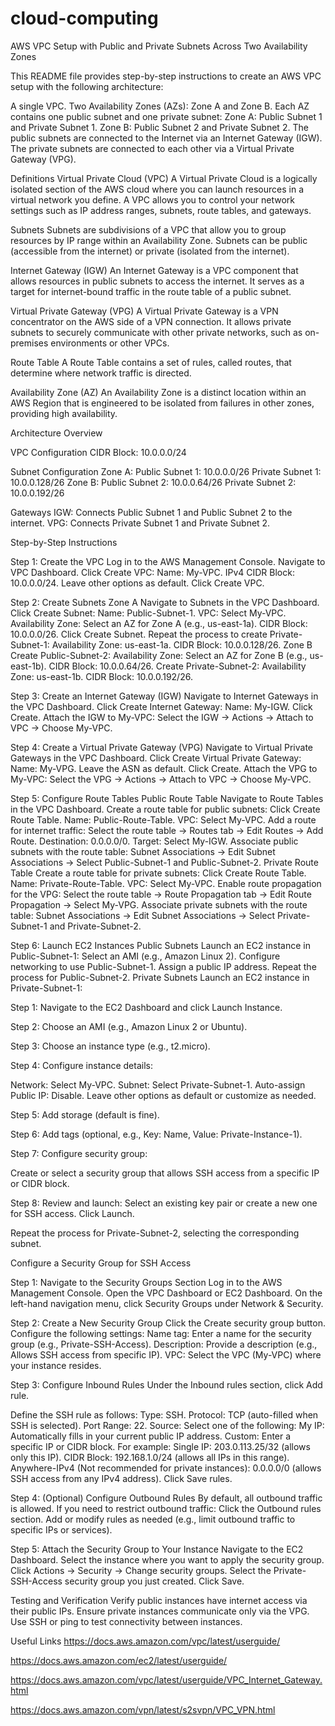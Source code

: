 # cloud-computing

AWS VPC Setup with Public and Private Subnets Across Two Availability Zones

This README file provides step-by-step instructions to create an AWS VPC setup with the following architecture:

A single VPC.
Two Availability Zones (AZs): Zone A and Zone B.
Each AZ contains one public subnet and one private subnet:
Zone A: Public Subnet 1 and Private Subnet 1.
Zone B: Public Subnet 2 and Private Subnet 2.
The public subnets are connected to the Internet via an Internet Gateway (IGW).
The private subnets are connected to each other via a Virtual Private Gateway (VPG).

Definitions
Virtual Private Cloud (VPC)
A Virtual Private Cloud is a logically isolated section of the AWS cloud where you can launch resources in a virtual network you define. A VPC allows you to control your network settings such as IP address ranges, subnets, route tables, and gateways.

Subnets
Subnets are subdivisions of a VPC that allow you to group resources by IP range within an Availability Zone. Subnets can be public (accessible from the internet) or private (isolated from the internet).

Internet Gateway (IGW)
An Internet Gateway is a VPC component that allows resources in public subnets to access the internet. It serves as a target for internet-bound traffic in the route table of a public subnet.

Virtual Private Gateway (VPG)
A Virtual Private Gateway is a VPN concentrator on the AWS side of a VPN connection. It allows private subnets to securely communicate with other private networks, such as on-premises environments or other VPCs.

Route Table
A Route Table contains a set of rules, called routes, that determine where network traffic is directed.

Availability Zone (AZ)
An Availability Zone is a distinct location within an AWS Region that is engineered to be isolated from failures in other zones, providing high availability.

Architecture Overview

VPC Configuration
CIDR Block: 10.0.0.0/24

Subnet Configuration
Zone A:
Public Subnet 1: 10.0.0.0/26
Private Subnet 1: 10.0.0.128/26
Zone B:
Public Subnet 2: 10.0.0.64/26
Private Subnet 2: 10.0.0.192/26

Gateways
IGW: Connects Public Subnet 1 and Public Subnet 2 to the internet.
VPG: Connects Private Subnet 1 and Private Subnet 2.

Step-by-Step Instructions

Step 1: Create the VPC
Log in to the AWS Management Console.
Navigate to VPC Dashboard.
Click Create VPC:
Name: My-VPC.
IPv4 CIDR Block: 10.0.0.0/24.
Leave other options as default.
Click Create VPC.

Step 2: Create Subnets
Zone A
Navigate to Subnets in the VPC Dashboard.
Click Create Subnet:
Name: Public-Subnet-1.
VPC: Select My-VPC.
Availability Zone: Select an AZ for Zone A (e.g., us-east-1a).
CIDR Block: 10.0.0.0/26.
Click Create Subnet.
Repeat the process to create Private-Subnet-1:
Availability Zone: us-east-1a.
CIDR Block: 10.0.0.128/26.
Zone B
Create Public-Subnet-2:
Availability Zone: Select an AZ for Zone B (e.g., us-east-1b).
CIDR Block: 10.0.0.64/26.
Create Private-Subnet-2:
Availability Zone: us-east-1b.
CIDR Block: 10.0.0.192/26.

Step 3: Create an Internet Gateway (IGW)
Navigate to Internet Gateways in the VPC Dashboard.
Click Create Internet Gateway:
Name: My-IGW.
Click Create.
Attach the IGW to My-VPC:
Select the IGW → Actions → Attach to VPC → Choose My-VPC.

Step 4: Create a Virtual Private Gateway (VPG)
Navigate to Virtual Private Gateways in the VPC Dashboard.
Click Create Virtual Private Gateway:
Name: My-VPG.
Leave the ASN as default.
Click Create.
Attach the VPG to My-VPC:
Select the VPG → Actions → Attach to VPC → Choose My-VPC.

Step 5: Configure Route Tables
Public Route Table
Navigate to Route Tables in the VPC Dashboard.
Create a route table for public subnets:
Click Create Route Table.
Name: Public-Route-Table.
VPC: Select My-VPC.
Add a route for internet traffic:
Select the route table → Routes tab → Edit Routes → Add Route.
Destination: 0.0.0.0/0.
Target: Select My-IGW.
Associate public subnets with the route table:
Subnet Associations → Edit Subnet Associations → Select Public-Subnet-1 and Public-Subnet-2.
Private Route Table
Create a route table for private subnets:
Click Create Route Table.
Name: Private-Route-Table.
VPC: Select My-VPC.
Enable route propagation for the VPG:
Select the route table → Route Propagation tab → Edit Route Propagation → Select My-VPG.
Associate private subnets with the route table:
Subnet Associations → Edit Subnet Associations → Select Private-Subnet-1 and Private-Subnet-2.

Step 6: Launch EC2 Instances
Public Subnets
Launch an EC2 instance in Public-Subnet-1:
Select an AMI (e.g., Amazon Linux 2).
Configure networking to use Public-Subnet-1.
Assign a public IP address.
Repeat the process for Public-Subnet-2.
Private Subnets
Launch an EC2 instance in Private-Subnet-1:

Step 1: Navigate to the EC2 Dashboard and click Launch Instance.

Step 2: Choose an AMI (e.g., Amazon Linux 2 or Ubuntu).

Step 3: Choose an instance type (e.g., t2.micro).

Step 4: Configure instance details:

Network: Select My-VPC.
Subnet: Select Private-Subnet-1.
Auto-assign Public IP: Disable.
Leave other options as default or customize as needed.

Step 5: Add storage (default is fine).

Step 6: Add tags (optional, e.g., Key: Name, Value: Private-Instance-1).

Step 7: Configure security group:

Create or select a security group that allows SSH access from a specific IP or CIDR block.

Step 8: Review and launch:
Select an existing key pair or create a new one for SSH access.
Click Launch.

Repeat the process for Private-Subnet-2, selecting the corresponding subnet.

Configure a Security Group for SSH Access

Step 1: Navigate to the Security Groups Section
Log in to the AWS Management Console.
Open the VPC Dashboard or EC2 Dashboard.
On the left-hand navigation menu, click Security Groups under Network & Security.

Step 2: Create a New Security Group
Click the Create security group button.
Configure the following settings:
Name tag: Enter a name for the security group (e.g., Private-SSH-Access).
Description: Provide a description (e.g., Allows SSH access from specific IP).
VPC: Select the VPC (My-VPC) where your instance resides.

Step 3: Configure Inbound Rules
Under the Inbound rules section, click Add rule.

Define the SSH rule as follows:
Type: SSH.
Protocol: TCP (auto-filled when SSH is selected).
Port Range: 22.
Source: Select one of the following:
My IP: Automatically fills in your current public IP address.
Custom: Enter a specific IP or CIDR block. For example:
Single IP: 203.0.113.25/32 (allows only this IP).
CIDR Block: 192.168.1.0/24 (allows all IPs in this range).
Anywhere-IPv4 (Not recommended for private instances): 0.0.0.0/0 (allows SSH access from any IPv4 address).
Click Save rules.

Step 4: (Optional) Configure Outbound Rules
By default, all outbound traffic is allowed. If you need to restrict outbound traffic:
Click the Outbound rules section.
Add or modify rules as needed (e.g., limit outbound traffic to specific IPs or services).

Step 5: Attach the Security Group to Your Instance
Navigate to the EC2 Dashboard.
Select the instance where you want to apply the security group.
Click Actions → Security → Change security groups.
Select the Private-SSH-Access security group you just created.
Click Save.

Testing and Verification
Verify public instances have internet access via their public IPs.
Ensure private instances communicate only via the VPG.
Use SSH or ping to test connectivity between instances.

Useful Links
https://docs.aws.amazon.com/vpc/latest/userguide/

https://docs.aws.amazon.com/ec2/latest/userguide/

https://docs.aws.amazon.com/vpc/latest/userguide/VPC_Internet_Gateway.html

https://docs.aws.amazon.com/vpn/latest/s2svpn/VPC_VPN.html

